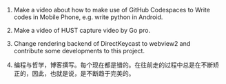 1. Make a video about how to make use of GitHub Codespaces to Write codes in Mobile Phone, e.g. write python in Android.

2. Make a video of HUST capture video by Go pro.

3. Change rendering backend of DirectKeycast to webview2 and contribute some developments to this project.

4. 编程与哲学，博客撰写。每个现在都是错的。在往前走的过程中总是在不断矫正的，因此，也就是说，是不断趋于完美的。
